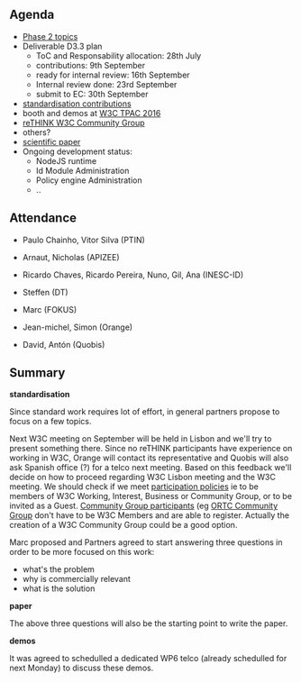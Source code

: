Agenda
------

- [Phase 2 topics](https://github.com/reTHINK-project/core-framework/issues/170)
- Deliverable D3.3 plan
  - ToC and Responsability allocation: 28th July
  - contributions: 9th September
  - ready for internal review: 16th September
  - Internal review done: 23rd September
  - submit to EC: 30th September
-	[standardisation contributions](https://github.com/reTHINK-project/core-framework/issues/168)
  - booth and demos at [W3C TPAC 2016](https://www.w3.org/2016/09/TPAC/)
  - [reTHINK W3C Community Group](https://www.w3.org/community/)
   - others?
-	[scientific paper](https://github.com/reTHINK-project/core-framework/issues/169)
- Ongoing development status:
  - NodeJS runtime
  - Id Module Administration
  - Policy engine Administration
  - ..

Attendance
----------

-	Paulo Chainho, Vitor Silva (PTIN)

- Arnaut, Nicholas (APIZEE)

- Ricardo Chaves, Ricardo Pereira, Nuno,	Gil, Ana (INESC-ID)

-	Steffen (DT)

- Marc (FOKUS)

- Jean-michel, Simon (Orange)

- David, Antón (Quobis)

Summary
-------

**standardisation**

Since standard work requires lot of effort, in general partners propose to focus on a few topics.

Next W3C meeting on September will be held in Lisbon and we'll try to present something there. Since no reTHINK participants have experience on working in W3C, Orange will contact its representative and Quobis will also ask Spanish office (?) for a telco next meeting. Based on this feedback we'll decide on how to proceed regarding W3C Lisbon meeting and the W3C meeting. We should check if we meet [participation policies](https://www.w3.org/2016/09/TPAC/#participation) ie to be members of W3C Working, Interest, Business or Community Group, or to be invited as a Guest. [Community Group participants](https://www.w3.org/community/groups/) (eg [ORTC Community Group](https://www.w3.org/community/ortc/participants) don't have to be W3C Members and are able to register. Actually the creation of a W3C Community Group could be a good option.

Marc proposed and Partners agreed to start answering three questions in order to be more focused on this work:

- what's the problem
- why is commercially relevant
- what is the solution

**paper**

The above three questions will also be the starting point to write the paper.

**demos**

It was agreed to schedulled a dedicated WP6 telco (already schedulled for next Monday) to discuss these demos.

